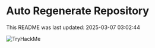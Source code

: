 # Auto Regenerate Repository

This README was last updated: 2025-03-07 03:02:44

 ![TryHackMe](https://tryhackme.com/badge/533634)